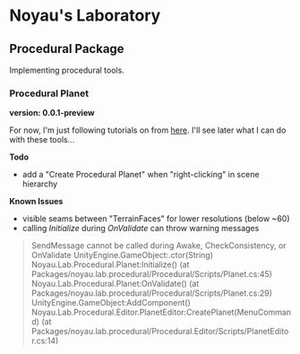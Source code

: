 # Noyau's Laboratory #

## Procedural Package ##

Implementing procedural tools.

### Procedural Planet ###

**version: 0.0.1-preview**

For now, I'm just following tutorials on from [here](https://www.youtube.com/watch?v=QN39W020LqU&list=PLFt_AvWsXl0cONs3T0By4puYy6GM22ko8). I'll see later what I can do with these tools...

**Todo**

* add a "Create Procedural Planet" when "right-clicking" in scene hierarchy

**Known Issues**

* visible seams between "TerrainFaces" for lower resolutions (below ~60)
* calling *Initialize* during *OnValidate* can throw warning messages
> SendMessage cannot be called during Awake, CheckConsistency, or OnValidate
> UnityEngine.GameObject:.ctor(String)
> Noyau.Lab.Procedural.Planet:Initialize() (at Packages/noyau.lab.procedural/Procedural/Scripts/Planet.cs:45)
> Noyau.Lab.Procedural.Planet:OnValidate() (at Packages/noyau.lab.procedural/Procedural/Scripts/Planet.cs:29)
> UnityEngine.GameObject:AddComponent()
> Noyau.Lab.Procedural.Editor.PlanetEditor:CreatePlanet(MenuCommand) (at Packages/noyau.lab.procedural/Procedural.Editor/Scripts/PlanetEditor.cs:14)